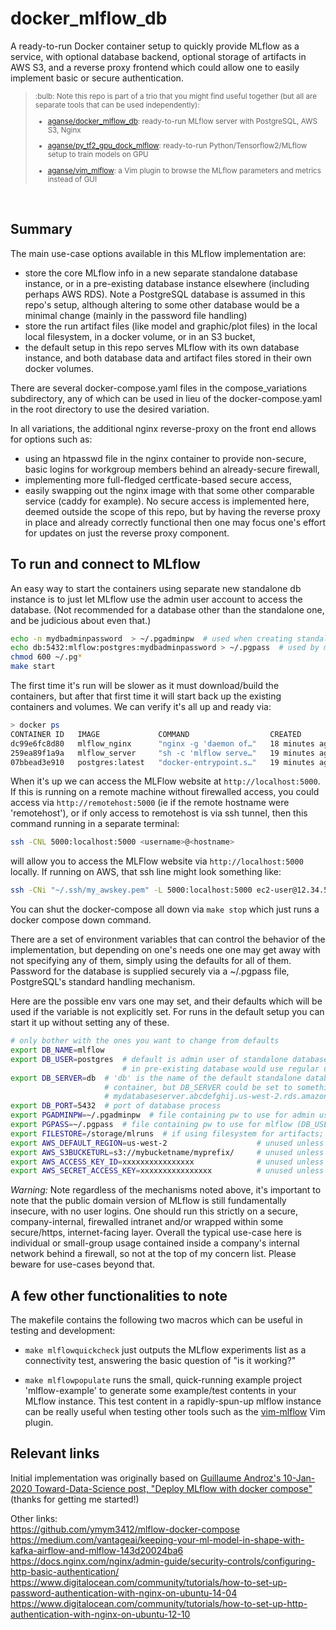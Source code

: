# docker_mlflow_db

A ready-to-run Docker container setup to quickly provide MLflow as a service, with optional
database backend, optional storage of artifacts in AWS S3, and a reverse proxy
frontend which could allow one to easily implement basic or secure authentication.

> <SUP>
> :bulb: Note this repo is part of a trio that you might find useful together
> (but all are separate tools that can be used independently):
>   
> * [aganse/docker_mlflow_db](https://github.com/aganse/docker_mlflow_db):
>     ready-to-run MLflow server with PostgreSQL, AWS S3, Nginx
>   
> * [aganse/py_tf2_gpu_dock_mlflow](https://github.com/aganse/py_tf2_gpu_dock_mlflow):
>     ready-to-run Python/Tensorflow2/MLflow setup to train models on GPU
>   
> * [aganse/vim_mlflow](https://github.com/aganse/vim-mlflow):
>     a Vim plugin to browse the MLflow parameters and metrics instead of GUI
> </SUP>
<P>&nbsp;<P>


## Summary
The main use-case options available in this MLflow implementation are:
* store the core MLflow info in a new separate standalone database instance, or
  in a pre-existing database instance elsewhere (including perhaps AWS RDS).
  Note a PostgreSQL database is assumed in this repo's setup, although altering
  to some other database would be a minimal change (mainly in the password file
  handling)
* store the run artifact files (like model and graphic/plot files) in the local
  local filesystem, in a docker volume, or in an S3 bucket,
* the default setup in this repo serves MLflow with its own database instance,
  and both database data and artifact files stored in their own docker volumes.

There are several docker-compose.yaml files in the compose_variations
subdirectory, any of which can be used in lieu of the docker-compose.yaml in the
root directory to use the desired variation.

In all variations, the additional nginx reverse-proxy on the front end allows
for options such as:
* using an htpasswd file in the nginx container to provide non-secure, basic
  logins for workgroup members behind an already-secure firewall,
* implementing more full-fledged certficate-based secure access,
* easily swapping out the nginx image with that some other comparable service
  (caddy for example).
No secure access is implemented here, deemed outside the scope of this repo,
but by having the reverse proxy in place and already correctly functional then
one may focus one's effort for updates on just the reverse proxy component.

## To run and connect to MLflow

An easy way to start the containers using separate new standalone db instance
is to just let MLflow use the admin user account to access the database.
(Not recommended for a database other than the standalone one, and be judicious
about even that.)
```bash
echo -n mydbadminpassword  > ~/.pgadminpw  # used when creating standalone db
echo db:5432:mlflow:postgres:mydbadminpassword > ~/.pgpass  # used by mlflow to save/get its results
chmod 600 ~/.pg*
make start
```
The first time it's run will be slower as it must download/build the containers,
but after that first time it will start back up the existing containers and
volumes.  We can verify it's all up and ready via:
```bash
> docker ps
CONTAINER ID   IMAGE             COMMAND                  CREATED          STATUS          PORTS                                   NAMES
dc99e6fc8d80   mlflow_nginx      "nginx -g 'daemon of…"   18 minutes ago   Up 18 minutes   0.0.0.0:5000->80/tcp, :::5000->80/tcp   mlflow_nginx
259ea89f1a9a   mlflow_server     "sh -c 'mlflow serve…"   19 minutes ago   Up 18 minutes   5001/tcp                                mlflow_server
07bbead3e910   postgres:latest   "docker-entrypoint.s…"   19 minutes ago   Up 19 minutes   5432/tcp                                mlflow_db
```

When it's up we can access the MLFlow website at `http://localhost:5000`.  If
this is running on a remote machine without firewalled access, you could access
via `http://remotehost:5000` (ie if the remote hostname were 'remotehost'), or
if only access to remotehost is via ssh tunnel, then this command running in a
separate terminal:
```bash
ssh -CNL 5000:localhost:5000 <username>@<hostname>
```
will allow you to access the MLFlow website via `http://localhost:5000` locally.
If running on AWS, that ssh line might look something like:
```bash
ssh -CNi "~/.ssh/my_awskey.pem" -L 5000:localhost:5000 ec2-user@12.34.56.78
```

You can shut the docker-compose all down via `make stop` which just runs a
docker compose down command.

There are a set of environment variables that can control the behavior of the
implementation, but depending on one's needs one one may get away with not
specifying any of them, simply using the defaults for all of them.  Password
for the database is supplied securely via a ~/.pgpass file, PostgreSQL's standard
handling mechanism.

Here are the possible env vars one may set, and their defaults which will be
used if the variable is not explicitly set.  For runs in the default setup you
can start it up without setting any of these.
```bash
# only bother with the ones you want to change from defaults
export DB_NAME=mlflow
export DB_USER=postgres  # default is admin user of standalone database, but
                         # in pre-existing database would use regular user account
export DB_SERVER=db  # 'db' is the name of the default standalone database
                     # container, but DB_SERVER could be set to something like
                     # mydatabaseserver.abcdefghij.us-west-2.rds.amazonaws.com
export DB_PORT=5432  # port of database process
export PGADMINPW=~/.pgadminpw  # file containing pw to use for admin user of new standalone db (if used)
export PGPASS=~/.pgpass  # file containing pw to use for mlflow (DB_USER) account, in PostgreSQL pgpass format
export FILESTORE=/storage/mlruns  # if using filesystem for artifacts; unused if using S3
export AWS_DEFAULT_REGION=us-west-2                    # unused unless using S3
export AWS_S3BUCKETURL=s3://mybucketname/myprefix/     # unused unless using S3
export AWS_ACCESS_KEY_ID=xxxxxxxxxxxxxxxx              # unused unless using S3
export AWS_SECRET_ACCESS_KEY=xxxxxxxxxxxxxxxx          # unused unless using S3
```

*Warning:*
Note regardless of the mechanisms noted above, it's important to note that the
public domain version of MLflow is still fundamentally insecure, with no user logins.
One should run this strictly on a secure, company-internal, firewalled intranet
and/or wrapped within some secure/https, internet-facing layer.
Overall the typical use-case here is individual or small-group usage contained
inside a company's internal network behind a firewall, so not at the top of my
concern list.  Please beware for use-cases beyond that.


## A few other functionalities to note

The makefile contains the following two macros which can be useful in testing
and development:

* `make mlflowquickcheck` just outputs the MLflow experiments list as a
  connectivity test, answering the basic question of "is it working?"

* `make mlflowpopulate` runs the small, quick-running example project
  'mlflow-example' to generate some example/test contents in your MLflow
  instance.  This test content in a rapidly-spun-up mlflow instance can be
  really useful when testing other tools such as the
  [vim-mlflow](https://github.com/aganse/vim-mlflow) Vim plugin.


## Relevant links

Initial implementation was originally based on
[Guillaume Androz's 10-Jan-2020 Toward-Data-Science post, "Deploy MLflow with docker compose"](https://towardsdatascience.com/deploy-mlflow-with-docker-compose-8059f16b6039) (thanks for getting me started!)

Other links:<BR>
https://github.com/ymym3412/mlflow-docker-compose  
https://medium.com/vantageai/keeping-your-ml-model-in-shape-with-kafka-airflow-and-mlflow-143d20024ba6  
https://docs.nginx.com/nginx/admin-guide/security-controls/configuring-http-basic-authentication/
https://www.digitalocean.com/community/tutorials/how-to-set-up-password-authentication-with-nginx-on-ubuntu-14-04
https://www.digitalocean.com/community/tutorials/how-to-set-up-http-authentication-with-nginx-on-ubuntu-12-10
